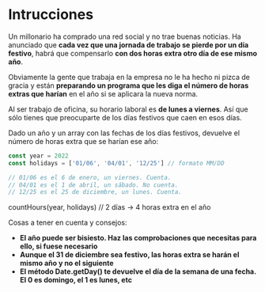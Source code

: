 # Intrucciones

Un millonario ha comprado una red social y no trae buenas noticias. Ha anunciado que **cada vez que una jornada de trabajo se pierde por un día festivo**, habrá que compensarlo **con dos horas extra otro día de ese mismo año**.

Obviamente la gente que trabaja en la empresa no le ha hecho ni pizca de gracia y están **preparando un programa que les diga el número de horas extras que harían** en el año si se aplicara la nueva norma.

Al ser trabajo de oficina, su horario laboral es **de lunes a viernes**. Así que sólo tienes que preocuparte de los días festivos que caen en esos días.

Dado un año y un array con las fechas de los días festivos, devuelve el número de horas extra que se harían ese año:

```js
const year = 2022
const holidays = ['01/06', '04/01', '12/25'] // formato MM/DD

// 01/06 es el 6 de enero, un viernes. Cuenta.
// 04/01 es el 1 de abril, un sábado. No cuenta.
// 12/25 es el 25 de diciembre, un lunes. Cuenta.
```

countHours(year, holidays) // 2 días -> 4 horas extra en el año

Cosas a tener en cuenta y consejos:

- **El año puede ser bisiesto. Haz las comprobaciones que necesitas para ello, si fuese necesario**
- **Aunque el 31 de diciembre sea festivo, las horas extra se harán el mismo año y no el siguiente**
- **El método Date.getDay() te devuelve el día de la semana de una fecha. El 0 es domingo, el 1 es lunes, etc**
